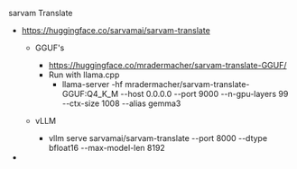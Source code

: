 sarvam Translate

- https://huggingface.co/sarvamai/sarvam-translate
    - GGUF's
        - https://huggingface.co/mradermacher/sarvam-translate-GGUF/
        - Run with llama.cpp 
            - llama-server -hf mradermacher/sarvam-translate-GGUF:Q4_K_M --host 0.0.0.0 --port 9000 --n-gpu-layers 99 --ctx-size 1008 --alias gemma3 

    - vLLM
        - vllm serve sarvamai/sarvam-translate --port 8000 --dtype bfloat16 --max-model-len 8192

- 